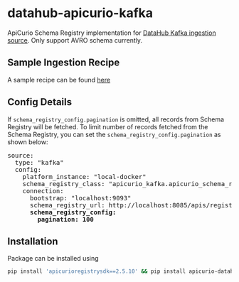 # datahub-apicurio-kafka
ApiCurio Schema Registry implementation for [DataHub Kafka ingestion source](https://datahubproject.io/docs/generated/ingestion/sources/kafka/). Only support AVRO schema currently.

## Sample Ingestion Recipe
A sample recipe can be found [here](./kafka_src_recipe.yaml)

## Config Details
If `schema_registry_config.pagination` is omitted, all records from Schema Registry will be fetched.
To limit number of records fetched from the Schema Registry, you can set the `schema_registry_config.pagination` as shown below:
<pre>
source:
  type: "kafka"
  config:
    platform_instance: "local-docker"
    schema_registry_class: "apicurio_kafka.apicurio_schema_registry.ApicurioSchemaRegistry"
    connection:
      bootstrap: "localhost:9093"
      schema_registry_url: http://localhost:8085/apis/registry/v2
      <b>schema_registry_config:
        pagination: 100</b>
</pre>

## Installation
Package can be installed using 
```bash
pip install 'apicurioregistrysdk==2.5.10' && pip install apicurio-datahub-kafka 
```
